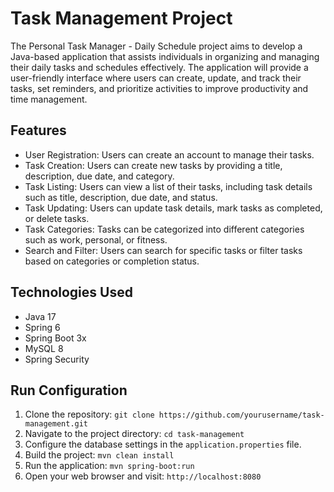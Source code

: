 # Task Management Project

The Personal Task Manager - Daily Schedule project aims to develop a Java-based application that assists individuals in organizing and managing their daily tasks and schedules effectively. The application will provide a user-friendly interface where users can create, update, and track their tasks, set reminders, and prioritize activities to improve productivity and time management.

## Features

- User Registration: Users can create an account to manage their tasks.
- Task Creation: Users can create new tasks by providing a title, description, due date, and category.
- Task Listing: Users can view a list of their tasks, including task details such as title, description, due date, and status.
- Task Updating: Users can update task details, mark tasks as completed, or delete tasks.
- Task Categories: Tasks can be categorized into different categories such as work, personal, or fitness.
- Search and Filter: Users can search for specific tasks or filter tasks based on categories or completion status.

## Technologies Used

- Java 17
- Spring 6
- Spring Boot 3x
- MySQL 8
- Spring Security

## Run Configuration

1. Clone the repository: `git clone https://github.com/yourusername/task-management.git`
2. Navigate to the project directory: `cd task-management`
3. Configure the database settings in the `application.properties` file.
4. Build the project: `mvn clean install`
5. Run the application: `mvn spring-boot:run`
6. Open your web browser and visit: `http://localhost:8080`


